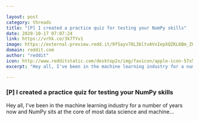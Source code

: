 ```yaml
---

layout: post
category: threads
title: "[P] I created a practice quiz for testing your NumPy skills"
date: 2020-10-17 07:07:24
link: https://vrhk.co/3k7TYv1
image: https://external-preview.redd.it/9fSayv78L3bltvAVxIepXQZKL6Bm_ZOjzbGWjpIgagM.jpg?width=800&height=418.848167539&auto=webp&crop=800:418.848167539,smart&s=9e28b06eeebfcbffbf1980fdb411716f8be47dc5
domain: reddit.com
author: "reddit"
icon: http://www.redditstatic.com/desktop2x/img/favicon/apple-icon-57x57.png
excerpt: "Hey all, I've been in the machine learning industry for a number of years now and NumPy sits at the core of most data science and machine..."

---
```


### [P] I created a practice quiz for testing your NumPy skills

Hey all, I've been in the machine learning industry for a number of years now and NumPy sits at the core of most data science and machine...